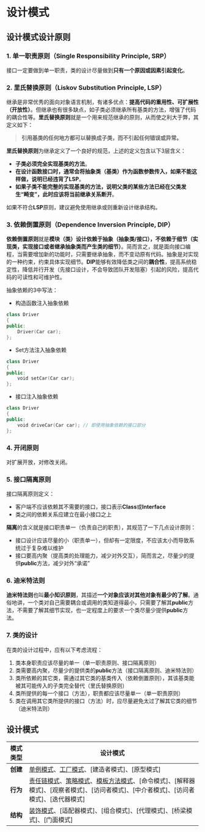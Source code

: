 # 设计模式

## 设计模式设计原则
### 1. 单一职责原则（Single Responsibility Principle, SRP）
接口一定要做到单一职责，类的设计尽量做到**只有一个原因或因素引起变化**。

### 2. 里氏替换原则（Liskov Substitution Principle, LSP）
继承是非常优秀的面向对象语言机制，有诸多优点：**提高代码的重用性、可扩展性（开放性）**。但继承也有很多缺点，如子类必须继承所有基类的方法，增强了代码的耦合性等。**里氏替换原则**就是一个用来规范继承的原则，从而使之利大于弊，其定义如下：
> **引用基类的任何地方都可以替换成子类，而不引起任何错误或异常。**

**里氏替换原则**为继承定义了一个良好的规范，上述的定义包含以下3层含义：
* **子类必须完全实现基类的方法**。
* **在设计函数接口时，通常会将抽象类（基类）作为函数参数传入，如果不能这样做，说明已经违背了LSP**。
* **如果子类不能完整的实现基类的方法，说明父类的某些方法已经在父类发生“畸变”，此时应该将当前继承关系断开**。

如果不符合**LSP**原则，建议避免使用继承或则重新设计继承结构。

### 3. 依赖倒置原则（Dependence Inversion Principle, DIP）
**依赖倒置原则**就是**模块（类）设计依赖于抽象（抽象类/接口），不依赖于细节（实现类，实现接口或者继承抽象类而产生类的细节）**。简而言之，就是面向接口编程，当需要增加新的功能时，只需要继承抽象，而不变动原有代码。抽象是对实现的一种约束，约束具体实现细节。**DIP**能够有效降低类之间的**耦合性**，提高系统稳定性，降低并行开发（先接口设计，不会导致团队开发阻塞）引起的风险，提高代码的可读性和可维护性。

抽象依赖的3中写法：
* 构造函数注入抽象依赖
```C++
class Driver
{
public:
    Driver(Car car);
};
```
* Set方法注入抽象依赖
```C++
class Driver
{
public:
    void setCar(Car car);
};
```
* 接口注入抽象依赖
```C++
class Driver
{
public:
    void driveCar(Car car); // 即使用抽象依赖的接口部分
};
```

### 4. 开闭原则
对扩展开放，对修改关闭。

### 5. 接口隔离原则
接口隔离原则定义：
* 客户端不应该依赖其不需要的接口，接口表示**Class**或**Interface**
* 类之间的依赖关系应建立在最小接口之上

**隔离**的含义就是接口职责单一（负责自己的职责），其规范了一下几点设计原则：
* 接口设计应该尽量的小（职责单一），但却有一定限度，不应该太小而导致系统过于复杂难以维护
* 接口要高内聚（提高类的处理能力，减少对外交互），简而言之，尽量少的提供**public**方法，减少对外“承诺”

### 6. 迪米特法则
**迪米特法则**也叫**最小知识原则**，其描述**一个对象应该对其他对象有最少的了解**。通俗地讲，一个类对自己需要耦合或调用的类知道得最小，只需要了解其**public**方法，不需要了解其细节实现，也一定程度上的要求一个类尽量少提供**public**方法。

### 7. 类的设计
在类的设计过程中，应有以下考虑流程：
1. 类本身职责应该尽量的单一（单一职责原则、接口隔离原则）
2. 类需要高内聚，尽量少的提供类的**public**方法（接口隔离原则、迪米特法则）
3. 类所依赖的其它类，需通过其它类的基类传入（依赖倒置原则），其该基类能被其可能传入的子类完全替代（里氏替换原则）
4. 类所提供的每一个接口（方法），职责都应该尽量单一（单一职责原则）
5. 类在调用其它类所提供的接口（方法）时，应尽量避免太过了解其它类的细节（迪米特法则）

## 设计模式
| 模式类型 | 设计模式 |
| :---: | --- |
| **创建** | [单例模式](singleton.md)、[工厂模式](factory.md)、[建造者模式]、[原型模式] |
| **行为** | [责任链模式](chain.md)、[策略模式](strategy.md)、[模板方法模式](template.md)、[命令模式]、[解释器模式]、[观察者模式]、[访问者模式]、[中介者模式]、[访问者模式]、[迭代器模式] |
| **结构** | [装饰模式](decorator.md)、[适配器模式]、[组合模式]、[代理模式]、[桥梁模式]、[门面模式] |
